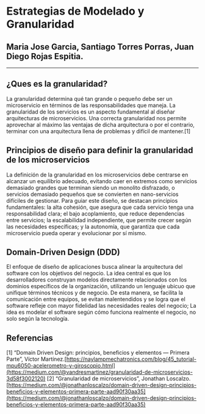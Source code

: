 # Estrategias de Modelado y Granularidad
## Maria Jose Garcia, Santiago Torres Porras, Juan Diego Rojas Espitia. 
---
## ¿Ques es la granularidad?
La granularidad determina qué tan grande o pequeño debe ser un microservicio en términos de las responsabilidades que maneja. La granularidad de los servicios es un aspecto fundamental al diseñar arquitecturas de microservicios. Una correcta granularidad nos permite aprovechar al máximo las ventajas de dicha arquitectura o por el contrario, terminar con una arquitectura llena de problemas y difícil de mantener.[1]
## Principios de diseño para definir la granularidad de los microservicios
La definición de la granularidad en los microservicios debe centrarse en alcanzar un equilibrio adecuado, evitando caer en extremos como servicios demasiado grandes que terminan siendo un monolito disfrazado, o servicios demasiado pequeños que se convierten en nano-servicios difíciles de gestionar. Para guiar este diseño, se destacan principios fundamentales: la alta cohesión, que asegura que cada servicio tenga una responsabilidad clara; el bajo acoplamiento, que reduce dependencias entre servicios; la escalabilidad independiente, que permite crecer según las necesidades específicas; y la autonomía, que garantiza que cada microservicio pueda operar y evolucionar por sí mismo.
## Domain-Driven Design (DDD)
El enfoque de diseño de aplicaciones busca alinear la arquitectura del software con los objetivos del negocio. La idea central es que los desarrolladores construyan modelos directamente relacionados con los dominios específicos de la organización, utilizando un lenguaje ubicuo que unifique términos técnicos y de negocio. De esta manera, se facilita la comunicación entre equipos, se evitan malentendidos y se logra que el software refleje con mayor fidelidad las necesidades reales del negocio; La idea es modelar el software según cómo funciona realmente el negocio, no solo según la tecnología.
## Referencias
[1] “Domain Driven Design: principios, beneficios y elementos — Primera Parte”, Víctor Martínez.[https://naylampmechatronics.com/blog/45_tutorial-mpu6050-acelerometro-y-giroscopio.html](https://medium.com/@vandresmartinez/granularidad-de-microservicios-3d58f3002120)
[2] “Granularidad de microservicios”, Jonathan Loscalzo. [https://medium.com/@jonathanloscalzo/domain-driven-design-principios-beneficios-y-elementos-primera-parte-aad90f30aa35](https://medium.com/@jonathanloscalzo/domain-driven-design-principios-beneficios-y-elementos-primera-parte-aad90f30aa35)
